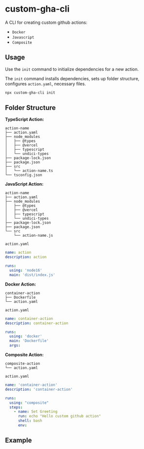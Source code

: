 # custom-gha-cli

A CLI for creating custom github actions: 
- `Docker` 
- `Javascript` 
- `Composite`

## Usage

Use the `init` command to initialize dependencies for a new action.

The `init` command installs dependencies, sets up folder structure, configures `action.yaml`, necessary files.

```bash
npx custom-gha-cli init
```

## Folder Structure

**TypeScript Action:**
```
action-name
├── action.yaml
├── node_modules
│   ├── @types
│   ├── @vercel
│   ├── typescript
│   └── undici-types
├── package-lock.json
├── package.json
├── src
│   └── action-name.ts
└── tsconfig.json
```

**JavaScript Action:**
```
action-name
├── action.yaml
├── node_modules
│   ├── @types
│   ├── @vercel
│   ├── typescript
│   └── undici-types
├── package-lock.json
├── package.json
└── src
    └── action-name.js
```
`action.yaml`
```YAML
name: action
description: action

runs:
  using: 'node16'
  main: 'dist/index.js'
```
**Docker Action:**
```
container-action
├── Dockerfile
└── action.yaml
```
`action.yaml`
```YAML
name: container-action
description: container-action

runs:
  using: 'docker'
  main: 'Dockerfile'
  args:
```
**Composite Action:**
```
composite-action
└── action.yaml
```
`action.yaml`
```YAML
name: 'container-action'
description: 'container-action'

runs:
  using: "composite"
  steps:
    - name: Set Greeting
      run: echo "Hello custom github action"
      shell: bash
      env:
```


## Example